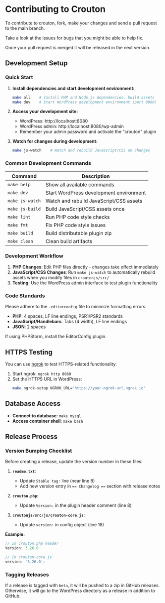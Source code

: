 # Contributing to Crouton

To contribute to crouton, fork, make your changes and send a pull request to the main branch.

Take a look at the issues for bugs that you might be able to help fix.

Once your pull request is merged it will be released in the next version.

## Development Setup

### Quick Start

1. **Install dependencies and start development environment:**
   ```bash
   make all    # Install PHP and Node.js dependencies, build assets
   make dev    # Start WordPress development environment (port 8080)
   ```

2. **Access your development site:**
   - WordPress: http://localhost:8080
   - WordPress admin: http://localhost:8080/wp-admin
   - Remember your admin password and activate the "crouton" plugin

3. **Watch for changes during development:**
   ```bash
   make js-watch    # Watch and rebuild JavaScript/CSS on changes
   ```

### Common Development Commands

| Command | Description |
|---------|-------------|
| `make help` | Show all available commands |
| `make dev` | Start WordPress development environment |
| `make js-watch` | Watch and rebuild JavaScript/CSS assets |
| `make js-build` | Build JavaScript/CSS assets once |
| `make lint` | Run PHP code style checks |
| `make fmt` | Fix PHP code style issues |
| `make build` | Build distributable plugin zip |
| `make clean` | Clean build artifacts |

### Development Workflow

1. **PHP Changes**: Edit PHP files directly - changes take effect immediately
2. **JavaScript/CSS Changes**: Run `make js-watch` to automatically rebuild assets when you modify files in `croutonjs/src/`
3. **Testing**: Use the WordPress admin interface to test plugin functionality

### Code Standards

Please adhere to the `.editorconfig` file to minimize formatting errors:
- **PHP**: 4 spaces, LF line endings, PSR1/PSR2 standards
- **JavaScript/Handlebars**: Tabs (4 width), LF line endings
- **JSON**: 2 spaces

If using PHPStorm, install the EditorConfig plugin.

## HTTPS Testing

You can use [ngrok](https://ngrok.com) to test HTTPS-related functionality:

1. Start ngrok: `ngrok http 8080`
2. Set the HTTPS URL in WordPress:
   ```bash
   make ngrok-setup NGROK_URL="https://your-ngrok-url.ngrok.io"
   ```

## Database Access

- **Connect to database**: `make mysql`
- **Access container shell**: `make bash`

## Release Process

### Version Bumping Checklist

Before creating a release, update the version number in these files:

1. **`readme.txt`**:
   - Update `Stable tag:` line (near line 8)
   - Add new version entry in `== Changelog ==` section with release notes

2. **`crouton.php`**:
   - Update `Version:` in the plugin header comment (line 8)

3. **`croutonjs/src/js/crouton-core.js`**:
   - Update `version:` in config object (line 18)

**Example:**
```php
// In crouton.php header
Version: 3.26.0
```

```javascript
// In crouton-core.js
version: '3.26.0';
```

### Tagging Releases

If a release is tagged with `beta`, it will be pushed to a zip in GitHub releases. Otherwise, it will go to the WordPress directory as a release in addition to GitHub.
